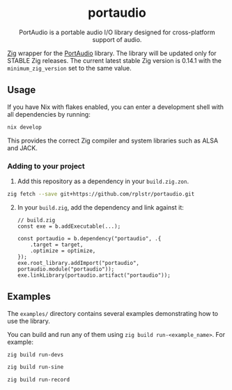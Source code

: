 <div align="center">

# portaudio

PortAudio is a portable audio I/O library designed for cross-platform
support of audio.

</div>

[Zig](http://ziglang.org) wrapper for the [PortAudio](http://www.portaudio.com) library.
The library will be updated only for STABLE Zig releases. The current latest stable Zig version is 0.14.1 with the `minimum_zig_version` set to the same value.

## Usage

If you have Nix with flakes enabled, you can enter a development shell with all dependencies by running:

```sh
nix develop
```

This provides the correct Zig compiler and system libraries such as ALSA and JACK.

### Adding to your project

1.  Add this repository as a dependency in your `build.zig.zon`. 
```sh
zig fetch --save git+https://github.com/rplstr/portaudio.git
```

2.  In your `build.zig`, add the dependency and link against it:

    ```zig
    // build.zig
    const exe = b.addExecutable(...);

    const portaudio = b.dependency("portaudio", .{
        .target = target,
        .optimize = optimize,
    });
    exe.root_library.addImport("portaudio", portaudio.module("portaudio"));
    exe.linkLibrary(portaudio.artifact("portaudio"));
    ```

## Examples

The `examples/` directory contains several examples demonstrating how to use the library.

You can build and run any of them using `zig build run-<example_name>`. For example:

```sh
zig build run-devs

zig build run-sine

zig build run-record
```